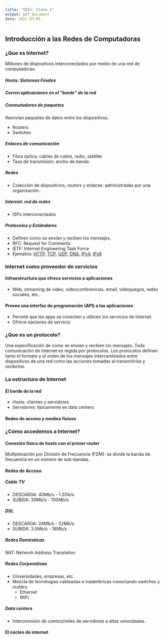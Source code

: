 ```yaml
---
title: "TDIV: Clase 1"
output: pdf_document
date: 2022-07-01
---
```


## Introducción a las Redes de Computadoras

### ¿Que es Internet?

Millones de dispositivos interconectados por medio de una red de computadoras.

##### Hosts: Sistemas Finales
##### Corren aplicaciones en el "borde" de la red

##### Conmutadores de paquetes

Reenvían paquetes de datos entre los dispositivos.

- Routers
- Switches

##### Enlaces de comunicación

- Fibra óptica, cables de cobre, radio, satélite
- Tasa de transmisión: ancho de banda.

##### Redes

- Colección de dispositivos, routers y enlaces: administradas por una organización.

##### Internet: red de redes
- ISPs interconectados

##### Protocolos y Estándares
- Definen como se envían y reciben los mensajes.
- RFC: Request for Comments 
- IETF: Internet Engineering Task Force 
- Ejemplos: [HTTP](https://datatracker.ietf.org/doc/html/rfc2616), [TCP](https://datatracker.ietf.org/doc/html/rfc793), [UDP](https://datatracker.ietf.org/doc/html/rfc768), [DNS](https://datatracker.ietf.org/doc/html/rfc1035), [IPv4](https://datatracker.ietf.org/doc/html/rfc791), [IPv6](https://datatracker.ietf.org/doc/html/rfc2460)

### Internet como proveedor de servicios

#### Infraestructura que ofrece servicios a aplicaciones

- Web, streaming de video, videoconferencias, email, videojuegos, redes sociales, etc.

#### Provee una interfaz de programación (API) a las aplicaciones

- Permite que las apps se conecten y utilicen los servicios de Internet
- Ofrece opciones de servicio

### ¿Que es un protocolo?

Una especificación de como se envían y reciben los mensajes.
Toda comunicación de Internet es regida por protocolos.
Los protocolos definen tanto el formato y el orden de los mensajes intercambiados entre dispositivos de una red como las acciones tomadas al transmitirlos y recibirlos.

### La estructura de Internet

#### El borde de la red
- Hosts: clientes y servidores
- Servidores: típicamente en data centers

####  Redes de acceso y medios físicos

### ¿Cómo accedemos a Internet? 

#### Conexión física de hosts con el primer router

Multiplexación por División de Frecuencia (FDM): se divide la banda de frecuencia en un número de sub-bandas.

#### Redes de Acceso

##### Cable TV
- DESCARGA: 40Mb/s - 1.2Gb/s
- SUBIDA: 30Mb/s - 100Mb/s

##### DSL
- DESCARGA: 24Mb/s - 52Mb/s
- SUBIDA: 3.5Mb/s - 16Mb/s

##### Redes Domésticas

NAT: Network Address Translation

##### Redes Corporativas

- Universidades, empresas, etc.
- Mezcla de tecnologías cableadas e inalámbricas conectando switches y routers.
    - Ethernet
    - WiFi

##### Data centers
- Interconexión de cientos/miles de servidores a altas velocidades.

#### El núcleo de internet

